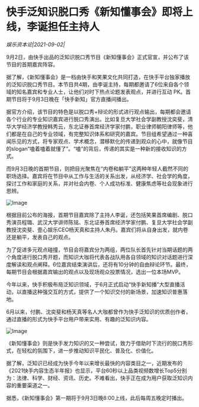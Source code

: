 # 快手泛知识脱口秀《新知懂事会》即将上线，李诞担任主持人

*娱乐资本论|2021-09-02|*

9月2日，由快手出品的泛知识脱口秀节目《新知懂事会》正式官宣，并公布了该节目的首期嘉宾阵容。

据了解，《新知懂事会》是一档由快手和笑果文化共同打造，在快手平台独家播放的泛知识脱口秀节目。本节目共4期，由李诞主持，每期都邀请了6位来自各个领域的知名嘉宾和专业人士，让他们对时下热点论题发表观点，并进行互动 PK。首期节目将于9月3日晚在「快手新知」官方直播间播出。

据官方介绍，该节目的特色是以脱口秀+辩论的形式进行观点输出，每期都会邀请各个行业的专业知识嘉宾进行脱口秀演出。比如复旦大学社会学副教授沈奕斐，清华大学经济学教授韩秀云，东北证券首席经济学家付鹏，职业律师朝阳律师等，他们都是在自己的专业领域，有完整知识体系和研究的嘉宾。节目组希望通过一种喜闻乐见的方式，将专家观点、学术概念，潜移默化的传递到观众的心中，就像节目的slogan“嗑着嗑着就懂了”。“嗑”的背后，传递的其实是一种新的接收知识的方式。

而9月3日晚的首期节目，则把目光聚焦在“内卷和躺平”这两种年轻人截然不同的职场选择。嘉宾将在节目中从工作与生活的关系出发，从经济学、社会学的角度，探讨工作和家庭的关系，并对社会内卷、个人成功标准、健康焦虑等社会现象进行思辨。

![Image](http://static.ylzbl.com/uploads/ueditor/php/upload/image/20210902/1630553012662807.jpeg)

根据目前公布的海报，首期节目嘉宾除了主持人李诞，还包括笑果首席编剧、脱口秀演员程璐、武汉大学讲师陈铭、东北证券首席经济学家付鹏、复旦大学社会学副教授沈奕斐、壹心娱乐CEO杨天真和主持人朱丹。嘉宾们将从自身出发，就内卷还是躺平，发表自己的观点。

为了促进多元观点碰撞，节目会将嘉宾分为两组，两位队长首先针对当期话题的两个角度进行脱口秀开题，而知识大咖将代表各战队用各自领域的知识对话题进行深度解读和观点阐释。6位嘉宾结束演讲后，还将有10分钟的自由辩论环节。最终，每期节目会根据嘉宾输出的观点以及现场观众投票情况，选出一位本场MVP。

今年以来，快手积极布局泛知识领域，于6月正式启动“快手新知播”大型直播活动，以直播这种强交互的方式，提供了一个知识交付的新场景，加速知识普惠落地。

6月以来，付鹏、沈奕斐和杨天真等名人大咖都曾作为快手泛知识的优质创作者，通过直播的形式为快手平台用户带来实用、有趣的泛知识内容。

![Image](http://static.ylzbl.com/uploads/ueditor/php/upload/image/20210902/1630552854374483.png)

《新知懂事会》则是快手发力知识的又一种尝试，致力于借助时下流行的脱口秀形式，在轻松的氛围下，进一步推动知识平民化、普及化、价值化。

据了解，泛知识已经成为快手今年以来增长最快的内容类目之一，近期发布的《2021快手内容生态半年报》也显示，平台60秒以上品类视频数增长Top5分别为：法律、科学、财经、资讯、历史。不难看出，快手正在成为用户获取泛知识内容的重要渠道之一。

据悉，《新知懂事会》第一期将于9月3日晚8:00上线，此后每周五晚定时播出。

